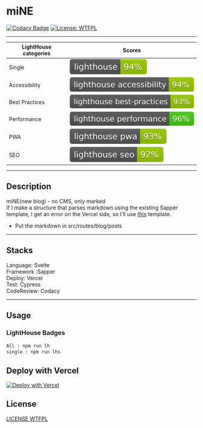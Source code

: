# miNE
[![Codacy Badge](https://api.codacy.com/project/badge/Grade/d909b0478b8c432ea1c2ae7f954254a5)](https://app.codacy.com/gh/Coordinate-Cat/miNE?utm_source=github.com&utm_medium=referral&utm_content=Coordinate-Cat/miNE&utm_campaign=Badge_Grade)
[![License: WTFPL](https://img.shields.io/badge/License-WTFPL-brightgreen.svg)](http://www.wtfpl.net/about/)
<hr>

|  LightHouse categories  |  Scores                                                                          |
| -                       | -                                                                                |
|  Single                 |  ![Lighthouse Single Badge](test_results/lighthouse.svg)                         |
|  Accessibility          |  ![Lighthouse Accessibility Badge](test_results/lighthouse_accessibility.svg)    |
|  Best Practices         |  ![Lighthouse Best Practices Badge](test_results/lighthouse_best-practices.svg)  |
|  Performance            |  ![Lighthouse Performance Badge](test_results/lighthouse_performance.svg)        |
|  PWA                    |  ![Lighthouse PWA Badge](test_results/lighthouse_pwa.svg)                        |
|  SEO                    |  ![Lighthouse SEO Badge](test_results/lighthouse_seo.svg)                        |

<hr>

## Description
miNE(new blog) - no CMS, only marked<br>
If I make a structure that parses markdown using the existing Sapper template, I get an error on the Vercel side, so I'll use [this](https://github.com/Charca/sapper-blog-template) template.<br>
- Put the markdown in src/routes/blog/posts

<hr>

## Stacks
Language: Svelte<br>
Framework :Sapper<br>
Deploy: Vercel<br>
Test: Cypress<br>
CodeReview: Codacy<br>

<hr>

## Usage
### LightHouse Badges
```
All : npm run lh
single : npm run lhs
```

## Deploy with Vercel
[![Deploy with Vercel](https://vercel.com/button)](https://vercel.com/new/git/external?repository-url=https%3A%2F%2Fgithub.com%2Fvercel%2Fnext.js%2Ftree%2Fcanary%2Fexamples%2Fhello-world)

## License
[LICENSE WTFPL](LICENSE/LICENSE-WTFPL)
